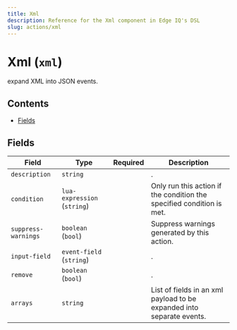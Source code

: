 ```yaml
---
title: Xml
description: Reference for the Xml component in Edge IQ's DSL
slug: actions/xml
---
```


# Xml (`xml`)

expand XML into JSON events.


## Contents

- [Fields](#fields)




## Fields


| Field | Type | Required | Description |
|---|---|:---:|---|
| `description` | `string` |  | . |
| `condition` | `lua-expression` (`string`) |  | Only run this action if the condition the specified condition is met. |
| `suppress-warnings` | `boolean` (`bool`) |  | Suppress warnings generated by this action. |
| `input-field` | `event-field` (`string`) |  | . |
| `remove` | `boolean` (`bool`) |  | . |
| `arrays` | `string` |  | List of fields in an xml payload to be expanded into separate events. |







